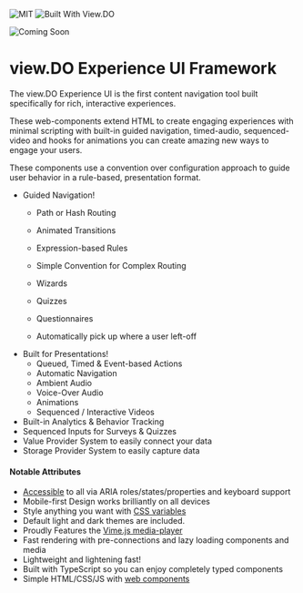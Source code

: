 
![MIT](https://img.shields.io/github/license/viewdo/experience-ui) ![Built With View.DO](https://img.shields.io/badge/view.DO-Experience_UI_v0.1-1c6d9a)

![Coming Soon](https://static.view.do/viewdo/coming-soon.jpg)

# view.DO Experience UI Framework


The view.DO Experience UI is the first content navigation tool built specifically for rich, interactive experiences. 

These web-components extend HTML to create engaging experiences with minimal scripting with built-in guided navigation, timed-audio, sequenced-video and hooks for animations you can create amazing new ways to engage your users.

These components use a convention over configuration approach to guide user behavior in a rule-based, presentation format.  


* Guided Navigation!
  - Path or Hash Routing 
  
  - Animated Transitions
  - Expression-based Rules 
  - Simple Convention for Complex Routing
  - Wizards
  - Quizzes
  - Questionnaires
  - Automatically pick up where a user left-off
* Built for Presentations!
  - Queued, Timed & Event-based Actions
  - Automatic Navigation
  - Ambient Audio 
  - Voice-Over Audio
  - Animations
  - Sequenced / Interactive Videos
* Built-in Analytics & Behavior Tracking
* Sequenced Inputs for Surveys & Quizzes
* Value Provider System to easily connect your data
* Storage Provider System to easily capture data



#### Notable Attributes

- [Accessible][accessibility] to all via ARIA roles/states/properties and keyboard support
- Mobile-first Design works brilliantly on all devices
- Style anything you want with [CSS variables][css-vars]
- Default light and dark themes are included.
- Proudly Features the [Vime.js media-player][vime-player]
- Fast rendering with pre-connections and lazy loading components
  and media
- Lightweight and lightening fast!
- Built with TypeScript so you can enjoy completely typed components
- Simple HTML/CSS/JS with [web components][web-components]


[web-components]: https://developer.mozilla.org/en-US/docs/Web/Web_Components
[accessibility]: https://developer.mozilla.org/en-US/docs/Web/Accessibility/ARIA
[css-vars]: https://developer.mozilla.org/en-US/docs/Web/CSS/Using_CSS_custom_properties
[vime-player]: https://vimejs.com
[lazy-loading]: https://www.imperva.com/learn/performance/lazy-loading